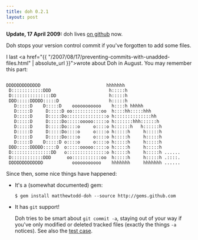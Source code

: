 ```yaml
---
title: doh 0.2.1
layout: post
---
```

<p class="update"><strong>Update, 17 April 2009:</strong> doh lives <a href="http://github.com/matthewtodd/doh">on github</a> now.</p>

Doh stops your version control commit if you've forgotten to add some files.

I last <a href="{{ "/2007/08/17/preventing-commits-with-unadded-files.html" | absolute_url }}">wrote about Doh</a> in August. You may remember this part:

<pre><code>
DDDDDDDDDDDDD                         hhhhhhh
 D::::::::::::DDD                      h:::::h
 D:::::::::::::::DD                    h:::::h
 DDD:::::DDDDD:::::D                   h:::::h
   D:::::D    D:::::D    ooooooooooo    h::::h hhhhh
   D:::::D     D:::::D oo:::::::::::oo  h::::hh:::::hhh
   D:::::D     D:::::Do:::::::::::::::o h::::::::::::::hh
   D:::::D     D:::::Do:::::ooooo:::::o h:::::::hhh::::::h
   D:::::D     D:::::Do::::o     o::::o h::::::h   h::::::h
   D:::::D     D:::::Do::::o     o::::o h:::::h     h:::::h
   D:::::D     D:::::Do::::o     o::::o h:::::h     h:::::h
   D:::::D    D:::::D o::::o     o::::o h:::::h     h:::::h
 DDD:::::DDDDD:::::D  o:::::ooooo:::::o h:::::h     h:::::h
 D:::::::::::::::DD   o:::::::::::::::o h:::::h     h:::::h ......
 D::::::::::::DDD      oo:::::::::::oo  h:::::h     h:::::h .::::.
 DDDDDDDDDDDDD           ooooooooooo    hhhhhhh     hhhhhhh ......
</code></pre>

Since then, some nice things have happened:

<ul>
  <li>
	<p>It's a (somewhat documented) gem:</p>
	<pre><code>$ gem install matthewtodd-doh --source http://gems.github.com</code></pre>
  </li>

  <li>
    <p>It has <code>git</code> support!</p>
    <p>Doh tries to be smart about <code>git commit -a</code>, staying out of your way if you've only modified or deleted tracked files (exactly the things <code>-a</code> notices). See also the <a href="http://github.com/matthewtodd/doh/blob/11e67ed6c06988223cef85355d26765beb38c1a4/test/test_git.rb">test case</a>.</p>
  </li>
</ul>
